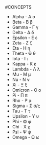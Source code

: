 #CONCEPTS 

- Alpha - Α α 
- Beta - Β β 
- Gamma - Γ γ 
- Delta - Δ δ 
- Epsilon - Ε ε 
- Zeta - Ζ ζ
- Eta - Η η 
- Theta - Θ θ 
- Iota - Ι ι 
- Kappa - Κ κ 
- Lambda - Λ λ 
- Mu - Μ μ
- Nu - Ν ν 
- Xi - Ξ ξ 
- Omicron - Ο ο 
- Pi - Π π 
- Rho - Ρ ρ 
- Sigma - Σ σ/ς
- Tau - Τ τ 
- Upsilon - Υ υ 
- Phi - Φ φ 
- Chi - Χ χ 
- Psi - Ψ ψ 
- Omega - Ω ω